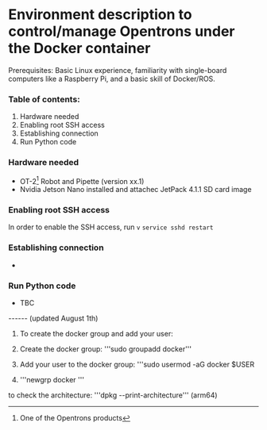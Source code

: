# Environment description to control/manage Opentrons under the Docker container
Prerequisites: Basic Linux experience, familiarity with single-board computers like a Raspberry Pi, and a basic skill of Docker/ROS.

### Table of contents:
1. Hardware needed
2. Enabling root SSH access
3. Establishing connection
4. Run Python code

### Hardware needed
- OT-2[^1] Robot and Pipette (version xx.1)
- Nvidia Jetson Nano installed and attachec JetPack 4.1.1 SD card image

### Enabling root SSH access
In order to enable the SSH access, run ```v```
```service sshd restart```

### Establishing connection
- 

### Run Python code
- TBC

[^1]: One of the Opentrons products


------ (updated August 1th)


1. To create the docker group and add your user:

2. Create the docker group: '''sudo groupadd docker'''

3. Add your user to the docker group: '''sudo usermod -aG docker $USER

4. '''newgrp docker '''

to check the architecture: '''dpkg --print-architecture''' (arm64)


 
 
